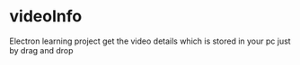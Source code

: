 # videoInfo

Electron learning project 
get the video details which is stored in your pc just by drag and drop
